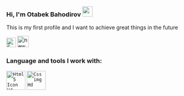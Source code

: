 ### Hi, I'm Otabek Bahodirov <img src="https://media.giphy.com/media/hvRJCLFzcasrR4ia7z/giphy.gif" width="27px">

This is my first profile and I want to achieve great things in the future

<a href="https://www.facebook.com/otabek.bahodirov.94/">
  <img src="https://www.freeiconspng.com/uploads/facebook-logo-3.png" width="25px"            alt="Facebook Logo HD PNG Pic" /></a>
</a>
<a href="https://www.instagram.com/fanytrich/">
  <img src="https://www.freeiconspng.com/uploads/new-instagram-icon-2.jpg" width="30px" "height="100px" margin-top="15px" alt="new instagram icon" /></a>
</a>

                                                                                                                                                  
### Language and tools I work with:                                                                                                              

<code><img src="https://www.freeiconspng.com/uploads/html5-icon-1.png" width="50px" alt="Html5 Icon Hd" /></code>
<code><img src="https://avatars.mds.yandex.net/i?id=f4e85d5d0c417c00be144ae7b009f1ec-3780431-images-thumbs&n=13" width="50px" alt="Css img Hd" /></code>                                                                                                        
